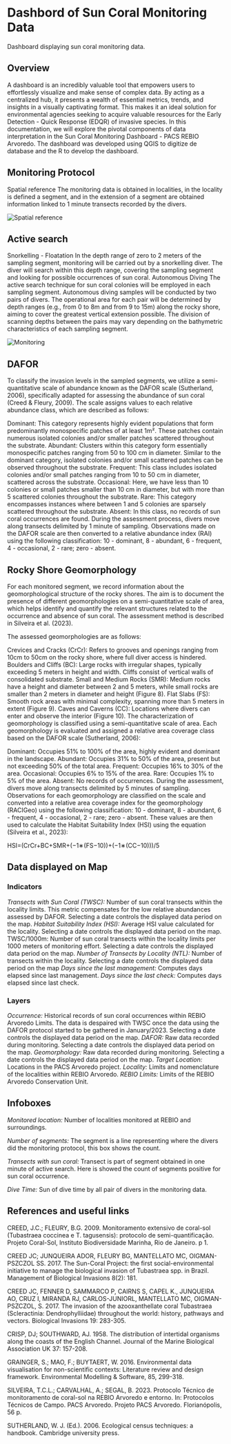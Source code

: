 # Dashbord of Sun Coral Monitoring Data
Dashboard displaying sun coral monitoring data.
[](https://thiagosilveira.shinyapps.io/dash_monitoring2/)



## Overview
A dashboard is an incredibly valuable tool that empowers users to effortlessly visualize and make sense of complex data. By acting as a centralized hub, it presents a wealth of essential metrics, trends, and insights in a visually captivating format. This makes it an ideal solution for environmental agencies seeking to acquire valuable resources for the Early Detection - Quick Response (EDQR) of invasive species. In this documentation, we will explore the pivotal components of data interpretation in the Sun Coral Monitoring Dashboard - PACS REBIO Arvoredo. The dashboard was developed using QGIS to digitize de database and the R to develop the dashboard.



## Monitoring Protocol
Spatial reference
The monitoring data is obtained in localities, in the locality is defined a segment, and in the extension of a segment are obtained information linked to 1 minute transects recorded by the divers.


![Spatial reference](https://github.com/silveiratcl/dash_monitoring/blob/main/www/about_dash/fig/about_local.png)


## Active search
Snorkelling - Floatation In the depth range of zero to 2 meters of the sampling segment, monitoring will be carried out by a snorkelling diver. The diver will search within this depth range, covering the sampling segment and looking for possible occurrences of sun coral.
Autonomous Diving The active search technique for sun coral colonies will be employed in each sampling segment. Autonomous diving samples will be conducted by two pairs of divers. The operational area for each pair will be determined by depth ranges (e.g., from 0 to 8m and from 9 to 15m) along the rocky shore, aiming to cover the greatest vertical extension possible. The division of scanning depths between the pairs may vary depending on the bathymetric characteristics of each sampling segment.

![Monitoring](https://github.com/silveiratcl/dash_monitoring/blob/main/www/about_dash/fig/about_depth_check.png)

## DAFOR
To classify the invasion levels in the sampled segments, we utilize a semi-quantitative scale of abundance known as the DAFOR scale (Sutherland, 2006), specifically adapted for assessing the abundance of sun coral (Creed & Fleury, 2009). The scale assigns values to each relative abundance class, which are described as follows:

Dominant: This category represents highly evident populations that form predominantly monospecific patches of at least 1m². These patches contain numerous isolated colonies and/or smaller patches scattered throughout the substrate.
Abundant: Clusters within this category form essentially monospecific patches ranging from 50 to 100 cm in diameter. Similar to the dominant category, isolated colonies and/or small scattered patches can be observed throughout the substrate.
Frequent: This class includes isolated colonies and/or small patches ranging from 10 to 50 cm in diameter, scattered across the substrate.
Occasional: Here, we have less than 10 colonies or small patches smaller than 10 cm in diameter, but with more than 5 scattered colonies throughout the substrate.
Rare: This category encompasses instances where between 1 and 5 colonies are sparsely scattered throughout the substrate.
Absent: In this class, no records of sun coral occurrences are found.
During the assessment process, divers move along transects delimited by 1 minute of sampling. Observations made on the DAFOR scale are then converted to a relative abundance index (RAI) using the following classification: 10 - dominant, 8 - abundant, 6 - frequent, 4 - occasional, 2 - rare; zero - absent.



## Rocky Shore Geomorphology
For each monitored segment, we record information about the geomorphological structure of the rocky shores. The aim is to document the presence of different geomorphologies on a semi-quantitative scale of area, which helps identify and quantify the relevant structures related to the occurrence and absence of sun coral. The assessment method is described in Silveira et al. (2023).

The assessed geomorphologies are as follows:

Crevices and Cracks (CrCr): Refers to grooves and openings ranging from 10cm to 50cm on the rocky shore, where full diver access is hindered.
Boulders and Cliffs (BC): Large rocks with irregular shapes, typically exceeding 5 meters in height and width. Cliffs consist of vertical walls of consolidated substrate.
Small and Medium Rocks (SMR): Medium rocks have a height and diameter between 2 and 5 meters, while small rocks are smaller than 2 meters in diameter and height (Figure 8).
Flat Slabs (FS): Smooth rock areas with minimal complexity, spanning more than 5 meters in extent (Figure 9).
Caves and Caverns (CC): Locations where divers can enter and observe the interior (Figure 10).
The characterization of geomorphology is classified using a semi-quantitative scale of area. Each geomorphology is evaluated and assigned a relative area coverage class based on the DAFOR scale (Sutherland, 2006):

Dominant: Occupies 51% to 100% of the area, highly evident and dominant in the landscape.
Abundant: Occupies 31% to 50% of the area, present but not exceeding 50% of the total area.
Frequent: Occupies 16% to 30% of the area.
Occasional: Occupies 6% to 15% of the area.
Rare: Occupies 1% to 5% of the area.
Absent: No records of occurrences.
During the assessment, divers move along transects delimited by 5 minutes of sampling. Observations for each geomorphology are classified on the scale and converted into a relative area coverage index for the geomorphology (RACIGeo) using the following classification: 10 - dominant, 8 - abundant, 6 - frequent, 4 - occasional, 2 - rare; zero - absent. These values are then used to calculate the Habitat Suitability Index (HSI) using the equation (Silveira et al., 2023):

HSI=(CrCr+BC+SMR+(−1∗(FS−10))+(−1∗(CC−10)))/5

## Data displayed on Map
### Indicators
*Transects with Sun Coral (TWSC):* Number of sun coral transects within the locality limits. This metric compensates for the low relative abundances assessed by DAFOR. Selecting a date controls the displayed data period on the map.
*Habitat Suitability Index (HSI):* Average HSI value calculated for the locality. Selecting a date controls the displayed data period on the map.
TWSC/1000m: Number of sun coral transects within the locality limits per 1000 meters of monitoring effort. Selecting a date controls the displayed data period on the map.
*Number of Transects by Locality (NTL):* Number of transects within the locality. Selecting a date controls the displayed data period on the map
*Days since the last management:* Computes days elapsed since last management.
*Days since the last check:* Computes days elapsed since last check.
### Layers
*Occurrence:* Historical records of sun coral occurrences within REBIO Arvoredo Limits. The data is despaired with TWSC once the data using the DAFOR protocol started to be gathered in January/2023. Selecting a date controls the displayed data period on the map.
*DAFOR:* Raw data recorded during monitoring. Selecting a date controls the displayed data period on the map.
*Geomorphology:* Raw data recorded during monitoring. Selecting a date controls the displayed data period on the map.
*Target Location:* Locations in the PACS Arvoredo project.
*Locality:* Limits and nomenclature of the localities within REBIO Arvoredo.
*REBIO Limits:* Limits of the REBIO Arvoredo Conservation Unit.

## Infoboxes
*Monitored location:* Number of localities monitored at REBIO and surroundings.

*Number of segments:* The segment is a line representing where the divers did the monitoring protocol, this box shows the count.

*Transects with sun coral:* Transect is part of segment obtained in one minute of active search. Here is showed the count of segments positive for sun coral occurrence.

*Dive Time:* Sun of dive time by all pair of divers in the monitoring data.



## References and useful links

CREED, J.C.; FLEURY, B.G. 2009. Monitoramento extensivo de coral-sol (Tubastraea coccinea e T. tagusensis): protocolo de semi-quantificação. Projeto Coral-Sol, Instituto Biodiversidade Marinha, Rio de Janeiro. p 1.

CREED JC; JUNQUEIRA ADOR, FLEURY BG, MANTELLATO MC, OIGMAN-PSZCZOL SS. 2017. The Sun-Coral Project: the first social-environmental initiative to manage the biological invasion of Tubastraea spp. in Brazil. Management of Biological Invasions 8(2): 181.

CREED JC, FENNER D, SAMMARCO P, CAIRNS S, CAPEL K., JUNQUEIRA AO, CRUZ I, MIRANDA RJ, CARLOS-JUNIORL, MANTELLATO MC, OIGMAN-PSZCZOL, S. 2017. The invasion of the azooxanthellate coral Tubastraea (Scleractinia: Dendrophylliidae) throughout the world: history, pathways and vectors. Biological Invasions 19: 283-305.

CRISP, DJ; SOUTHWARD, AJ. 1958. The distribution of intertidal organisms along the coasts of the English Channel. Journal of the Marine Biological Association UK 37: 157-208.

GRAINGER, S.; MAO, F.; BUYTAERT, W. 2016. Environmental data visualisation for non-scientific contexts: Literature review and design framework. Environmental Modelling & Software, 85, 299-318.

SILVEIRA, T.C.L.; CARVALHAL, A.; SEGAL, B. 2023. Protocolo Técnico de monitoramento de coral-sol na REBIO Arvoredo e entorno. In: Protocolos Técnicos de Campo. PACS Arvoredo. Projeto PACS Arvoredo. Florianópolis, 56 p.

SUTHERLAND, W. J. (Ed.). 2006. Ecological census techniques: a handbook. Cambridge university press.
